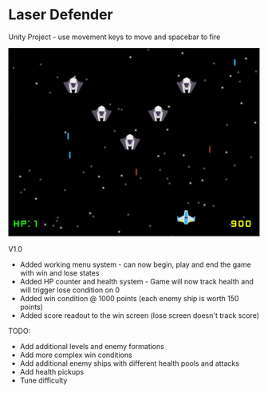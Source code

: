 # Laser Defender

Unity Project - use movement keys to move and spacebar to fire

<img src="https://github.com/IanB14/Laser-Defender/blob/master/screenshot2.PNG">

V1.0

+ Added working menu system - can now begin, play and end the game with win and lose states
+ Added HP counter and health system - Game will now track health and will trigger lose condition on 0
+ Added win condition @ 1000 points (each enemy ship is worth 150 points)
+ Added score readout to the win screen (lose screen doesn't track score)

TODO:

* Add additional levels and enemy formations
* Add more complex win conditions
* Add additional enemy ships with different health pools and attacks
* Add health pickups
* Tune difficulty
